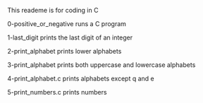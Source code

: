 This reademe is for coding in C

0-positive_or_negative runs a C program

1-last_digit prints the last digit of an integer

2-print_alphabet prints lower alphabets

3-print_alphabet prints both uppercase and lowercase alphabets

4-print_alphabet.c prints alphabets except q and e

5-print_numbers.c prints numbers
